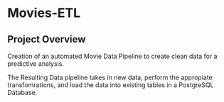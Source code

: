 # Movies-ETL

## Project Overview
Creation of an automated Movie Data Pipeline to create clean data for a predictive analysis.

The Resulting Data pipeline takes in new data, perform the appropiate transfomrations, and load the data into existing tables in a PostgreSQL Database.